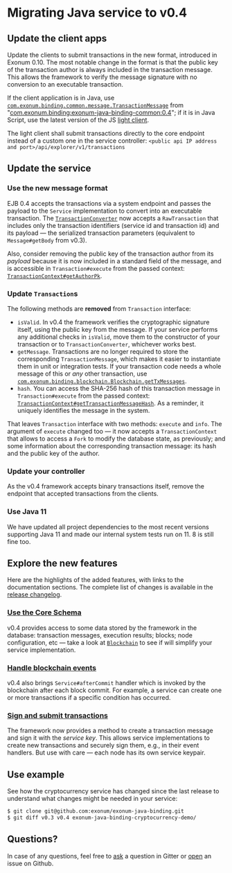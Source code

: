 # Migrating Java service to v0.4

## Update the client apps
Update the clients to submit transactions in the new format, introduced in Exonum 0.10.
The most notable change in the format is that the public key of the transaction author 
is always included in the transaction message. This allows the framework to verify 
the message signature with no conversion to an executable transaction.

If the client application is in Java, 
use [`com.exonum.binding.common.message.TransactionMessage`][tx-message-jd]
from "[com.exonum.binding:exonum-java-binding-common:0.4][common-0.4]";
if it is in Java Script, use the latest version of the JS 
[light client](https://github.com/exonum/exonum-client).

The light client shall submit transactions directly to the core endpoint instead of a custom one
in the service controller:
`<public api IP address and port>/api/explorer/v1/transactions`
 <!-- TODO: Link the core docs when/if they are available -->

[common-0.4]: https://search.maven.org/artifact/com.exonum.binding/exonum-java-binding-common/0.4/jar
[tx-message-jd]: https://exonum.com/doc/api/java-binding-common/0.4/com/exonum/binding/common/message/TransactionMessage.html#builder()

## Update the service
### Use the new message format

EJB 0.4 accepts the transactions via a system endpoint and passes the payload to the `Service`
implementation to convert into an executable transaction. 
The [`TransactionConverter`][tx-converter-jd] now accepts
a `RawTransaction` that includes only the transaction identifiers (service id and transaction id)
and its payload — the serialized transaction parameters (equivalent to `Message#getBody` from v0.3).

Also, consider removing the public key of the transaction author from its _payload_ because
it is now included in a standard field of the message, and is accessible in `Transaction#execute`
from the passed context: [`TransactionContext#getAuthorPk`][tx-context-author-jd].

[tx-converter-jd]: https://exonum.com/doc/api/java-binding-core/0.4/com/exonum/binding/service/TransactionConverter.html
[tx-context-author-jd]: https://exonum.com/doc/api/java-binding-core/0.4/com/exonum/binding/transaction/TransactionContext.html#getAuthorPk() 

### Update `Transaction`s
The following methods are **removed** from `Transaction` interface:
  - `isValid`. In v0.4 the framework verifies the cryptographic signature itself, using the
  public key from the message. If your service performs any additional checks in `isValid`, 
  move them to the constructor of your transaction or to `TransactionConverter`, whichever
  works best.
  - `getMessage`. Transactions are no longer required to store the corresponding 
  `TransactionMessage`, which makes it easier to instantiate them in unit or integration tests.
  If your transaction code needs a whole message of this or _any_ other transaction,
  use [`com.exonum.binding.blockchain.Blockchain.getTxMessages`][blockchain-get-tx-messages-jd].
  - `hash`. You can access the SHA-256 hash of this transaction message in `Transaction#execute`
  from the passed context: [`TransactionContext#getTransactionMessageHash`][tx-context-hash-jd]. 
  As a reminder, it uniquely identifies the message in the system.
  
That leaves `Transaction` interface with two methods: `execute` and `info`.
The argument of `execute` changed too — it now accepts a `TransactionContext` that allows
to access a `Fork` to modify the database state, as previously; and some information about 
the corresponding transaction message: its hash and the public key of the author.

[blockchain-get-tx-messages-jd]: https://exonum.com/doc/api/java-binding-core/0.4/com/exonum/binding/blockchain/Blockchain.html#getTxMessages()
[tx-context-hash-jd]: https://exonum.com/doc/api/java-binding-core/0.4/com/exonum/binding/transaction/TransactionContext.html#getTransactionMessageHash()

### Update your controller
As the v0.4 framework accepts binary transactions itself, remove the endpoint that accepted
transactions from the clients.

### Use Java 11
We have updated all project dependencies to the most recent versions supporting Java 11 and made
our internal system tests run on 11. 8 is still fine too.

## Explore the new features
Here are the highlights of the added features, with links to the documentation sections.
The complete list of changes is available in the [release changelog](https://github.com/exonum/exonum-java-binding/releases/tag/v0.4).

### [Use the Core Schema][core-schema-docs]
v0.4 provides access to some data stored by the framework in the database: transaction messages,
execution results; blocks; node configuration, etc — take a look at [`Blockchain`][blockchain-jd] 
to see if will simplify your service implementation.

[core-schema-docs]: https://exonum.com/doc/version/0.10/get-started/java-binding#core-schema-api
[blockchain-jd]: https://exonum.com/doc/api/java-binding-core/0.4/com/exonum/binding/blockchain/Blockchain.html

### [Handle blockchain events][core-events-docs]
v0.4 also brings `Service#afterCommit` handler which is invoked by the blockchain after each 
block commit. For example, a service can create one or more transactions if a specific condition
has occurred.

[core-events-docs]: https://exonum.com/doc/version/0.10/get-started/java-binding#blockchain-events

### [Sign and submit transactions][node-submit-docs]
The framework now provides a method to create a transaction message and sign it with the
_service key_. This allows service implementations to create new transactions and securely sign
them, e.g., in their event handlers. But use with care — each node has its own service keypair.

[node-submit-docs]: https://exonum.com/doc/version/0.10/get-started/java-binding#messages

## Use example
See how the cryptocurrency service has changed since the last release to understand what
changes might be needed in your service:

```sh
$ git clone git@github.com:exonum/exonum-java-binding.git
$ git diff v0.3 v0.4 exonum-java-binding-cryptocurrency-demo/
```

## Questions?

In case of any questions, feel free to [ask][gitter] a question in Gitter or [open][new-issue] an issue
on Github.    

[gitter]: https://gitter.im/exonum/exonum-java-binding
[new-issue]: https://github.com/exonum/exonum-java-binding/issues/new

  
